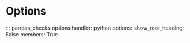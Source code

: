 # Options

::: pandas_checks.options
    handler: python
    options:
      show_root_heading: False
      members: True
